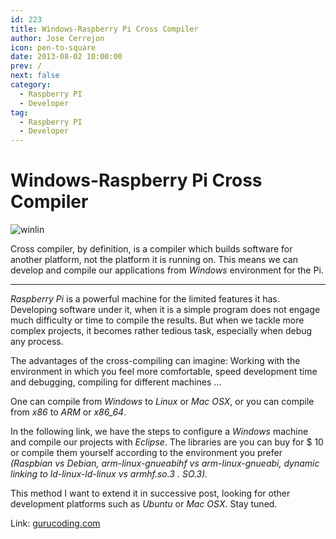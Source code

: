 ```yaml
---
id: 223
title: Windows-Raspberry Pi Cross Compiler
author: Jose Cerrejon
icon: pen-to-square
date: 2013-08-02 10:00:00
prev: /
next: false
category:
  - Raspberry PI
  - Developer
tag:
  - Raspberry PI
  - Developer
---
```


# Windows-Raspberry Pi Cross Compiler

![winlin](/images/winlin.jpg)

Cross compiler, by definition, is a compiler which builds software for another platform, not the platform it is running on. This means we can develop and compile our applications from *Windows* environment for the Pi.

- - -
*Raspberry Pi* is a powerful machine for the limited features it has. Developing software under it, when it is a simple program does not engage much difficulty or time to compile the results. But when we tackle more complex projects, it becomes rather tedious task, especially when debug any process.

The advantages of the cross-compiling can imagine: Working with the environment in which you feel more comfortable, speed development time and debugging, compiling for different machines ...

One can compile from *Windows* to *Linux* or *Mac OSX*, or you can compile from *x86* to *ARM* or *x86_64*.

In the following link, we have the steps to configure a *Windows* machine and compile our projects with *Eclipse*. The libraries are you can buy for $ 10 or compile them yourself according to the environment you prefer *(Raspbian vs Debian, arm-linux-gnueabihf vs arm-linux-gnueabi, dynamic linking to ld-linux-ld-linux vs armhf.so.3 . SO.3).*

This method I want to extend it in successive post, looking for other development platforms such as *Ubuntu* or *Mac OSX*. Stay tuned.

Link: [gurucoding.com](http://www.gurucoding.com/en/rpi_cross_compiler/index.php)